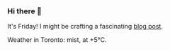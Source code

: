 ### Hi there :wave:

It's Friday! I might be crafting a fascinating [blog post](https://benjaminwuethrich.dev).

Weather in Toronto: mist, at +5°C.
